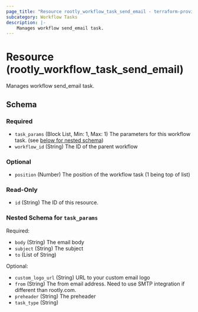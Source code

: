 ```yaml
---
page_title: "Resource rootly_workflow_task_send_email - terraform-provider-rootly"
subcategory: Workflow Tasks
description: |-
    Manages workflow send_email task.
---
```


# Resource (rootly_workflow_task_send_email)

Manages workflow send_email task.

<!-- schema generated by tfplugindocs -->
## Schema

### Required

- `task_params` (Block List, Min: 1, Max: 1) The parameters for this workflow task. (see [below for nested schema](#nestedblock--task_params))
- `workflow_id` (String) The ID of the parent workflow

### Optional

- `position` (Number) The position of the workflow task (1 being top of list)

### Read-Only

- `id` (String) The ID of this resource.

<a id="nestedblock--task_params"></a>
### Nested Schema for `task_params`

Required:

- `body` (String) The email body
- `subject` (String) The subject
- `to` (List of String)

Optional:

- `custom_logo_url` (String) URL to your custom email logo
- `from` (String) The from email address. Need to use SMTP integration if different than rootly.com.
- `preheader` (String) The preheader
- `task_type` (String)
